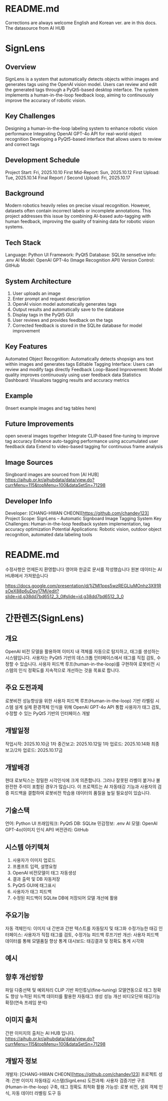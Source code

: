

# README.md

Corrections are always welcome
English and Korean ver. are in this docs.
The datasource from AI HUB



# SignLens

## Overview
SignLens is a system that automatically detects objects within images and generates tags using the OpenAI vision model. Users can review and edit the generated tags through a PyQt5-based desktop interface. The system implements a human-in-the-loop feedback loop, aiming to continuously improve the accuracy of robotic vision.

## Key Challenges
Designing a human-in-the-loop labeling system to enhance robotic vision performance
Integrating OpenAI GPT-4o API for real-world object recognition
Developing a PyQt5-based interface that allows users to review and correct tags

## Development Schedule
Project Start: Fri, 2025.10.10
First Mid-Report: Sun, 2025.10.12
First Upload: Tue, 2025.10.14
Final Report / Second Upload: Fri, 2025.10.17

## Background
Modern robotics heavily relies on precise visual recognition. However, datasets often contain incorrect labels or incomplete annotations. This project addresses this issue by combining AI-based auto-tagging with human feedback, improving the quality of training data for robotic vision systems.

## Tech Stack
Language: Python
UI Framework: PyQt5
Database: SQLite
sensetive info: .env
AI Model: OpenAI GPT-4o (Image Recognition API)
Version Control: GitHub

## System Architecture
1. User uploads an image
2. Enter prompt and request description
3. OpenAI vision model automatically generates tags
4. Output results and automatically save to the database
5. Display tags in the PyQt5 GUI
6. User reviews and provides feedback on the tags
7. Corrected feedback is stored in the SQLite database for model improvement

## Key Features
Automated Object Recognition: Automatically detects shopsign ans text within images and generates tags
Editable Tagging Interface: Users can review and modify tags directly Feedback Loop-Based Improvement: Model quality improves continuously using user feedback data
Statistics Dashboard: Visualizes tagging results and accuracy metrics

## Example
(Insert example images and tag tables here)

## Future Improvements
open several images together
Integrate CLIP-based fine-tuning to improve tag accuracy
Enhance auto-tagging performance using accumulated user feedback data
Extend to video-based tagging for continuous frame analysis

## Image Sources
Singboard images are sourced from [AI HUB]
https://aihub.or.kr/aihubdata/data/view.do?currMenu=115&topMenu=100&dataSetSn=71298

## Developer Info
Developer: [CHANG-HWAN CHEON][https://github.com/chandev123]
Project Scope: SignLens – Automatic Signboard Image Tagging System
Key Challenges: Human-in-the-loop feedback system implementation, tag accuracy optimization
Potential Applications: Robotic vision, outdoor object recognition, automated data labeling tools



# README.md

수정사항은 언제든지 환영합니다
영어와 한글로 문서를 작성했습니다
원본 데이터는 AI HUB에서 가져왔습니다

https://docs.google.com/presentation/d/1jZMI1pps5wzREGLluMOnhz3X91RsOeX88p6uDqy17MI/edit?slide=id.g38dd7bd6512_3_0#slide=id.g38dd7bd6512_3_0

# 간판렌즈(SignLens)

## 개요
OpenAI 비전 모델을 활용하여 이미지 내 객체를 자동으로 탐지하고, 태그를 생성하는 시스템입니다. 사용자는 PyQt5 기반의 데스크톱 인터페이스에서 태그를 직접 검토, 수정할 수 있습니다. 사용자 피드백 루프(human-in-the-loop)를 구현하여 로봇비전 시스템의 인식 정확도를 지속적으로 개선하는 것을 목표로 합니다.

## 주요 도전과제
로봇비전 성능향상을 위한 사용자 피드백 루프(Human-in-the-loop) 기반 라벨링 시스템 설계
실제 환경객체 인식을 위해 OpenAI GPT-4o API 통합
사용자가 태그 검토, 수정할 수 있는 PyQt5 기반의 인터페이스 개발

## 개발일정
작업시작: 2025.10.10금
1차 중간보고: 2025.10.12일
1차 업로드: 2025.10.14화
최종보고/2차 업로드: 2025.10.17금

## 개발배경
현대 로보틱스는 정밀한 시각인식에 크게 의존합니다. 그러나 잘못된 라벨이 붙거나 불완전한 주석이 포함된 경우가 많습니다. 이 프로젝트는 AI 자동태깅 기능과 사용자의 검증 피드백을 결합하여 로봇비전 학습용 데이터의 품질을 높일 필요성이 있습니다.

## 기술스택
언어: Python
UI 프래임워크: PyQt5
DB: SQLite
민감정보: .env
AI 모델: OpenAI GPT-4o(이미지 인식 API)
버전관리: GitHub

## 시스템 아키텍쳐
1. 사용자가 이미지 업로드
2. 프롬프트 입력, 설명요청
3. OpenAI 비전모델이 태그 자동생성
4. 결과 출력 및 DB 자동저장
5. PyQt5 GUI에 태그표시
6. 사용자가 태그 피드백
7. 수정된 피드백이 SQLite DB에 저장되어 모델 개선에 활용

## 주요기능
자동 객체인식: 이미지 내 간판과 간판 텍스트를 자동탐지 및 태그화
수정가능한 태깅 인터페이스: 사용자가 직접 태그를 검토, 수정가능
피드백 루프기반 개선: 사용자 피드백 데이터를 통해 모델품질 향상
통계 대시보드: 태깅결과 및 정확도 통계 시각화

## 예시

## 향후 개선방향
파일 다중선택 및 예외처리
CLIP 기반 파인튜닝(fine-tuning) 모델연동으로 태그 정확도 향상
누적된 피드백 데이터를 활용한 자동태그 생성 성능 개선
비디오단위 태깅기능 확장(연속 프레임 분석)

## 이미지 출처
간판 이미지의 출처는 AI HUB 입니다.
https://aihub.or.kr/aihubdata/data/view.do?currMenu=115&topMenu=100&dataSetSn=71298

## 개발자 정보
개발자: [CHANG-HWAN CHEON][https://github.com/chandev123]
프로젝트 성격: 간판 이미지 자동태깅 시스탬(SignLens)
도전과제: 사용자 검증기반 구조(Human-in-the-loop) 구축, 태그 정확도 최적화
활용 가능성: 로봇 비전, 실외 객체 인식, 자동 데이터 라벨링 도구 등
